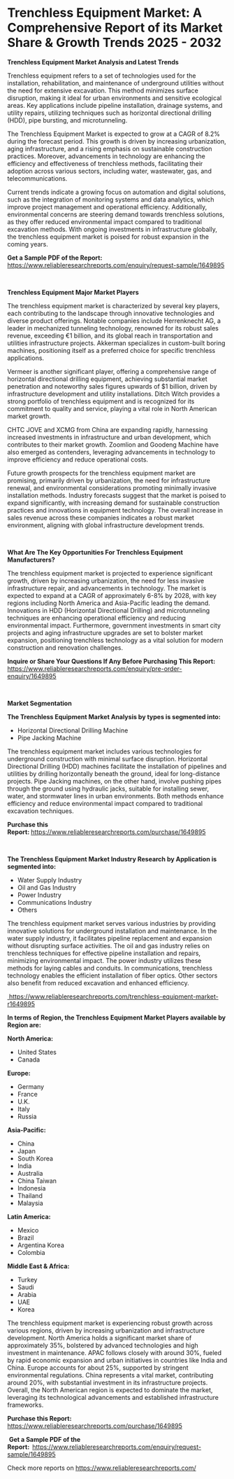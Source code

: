 <p><h1>Trenchless Equipment Market: A Comprehensive Report of its Market Share & Growth Trends 2025 - 2032</h1></p><p><strong>Trenchless Equipment Market Analysis and Latest Trends</strong></p>
<p><p>Trenchless equipment refers to a set of technologies used for the installation, rehabilitation, and maintenance of underground utilities without the need for extensive excavation. This method minimizes surface disruption, making it ideal for urban environments and sensitive ecological areas. Key applications include pipeline installation, drainage systems, and utility repairs, utilizing techniques such as horizontal directional drilling (HDD), pipe bursting, and microtunneling.</p><p>The Trenchless Equipment Market is expected to grow at a CAGR of 8.2% during the forecast period. This growth is driven by increasing urbanization, aging infrastructure, and a rising emphasis on sustainable construction practices. Moreover, advancements in technology are enhancing the efficiency and effectiveness of trenchless methods, facilitating their adoption across various sectors, including water, wastewater, gas, and telecommunications. </p><p>Current trends indicate a growing focus on automation and digital solutions, such as the integration of monitoring systems and data analytics, which improve project management and operational efficiency. Additionally, environmental concerns are steering demand towards trenchless solutions, as they offer reduced environmental impact compared to traditional excavation methods. With ongoing investments in infrastructure globally, the trenchless equipment market is poised for robust expansion in the coming years.</p></p>
<p><strong>Get a Sample PDF of the Report:&nbsp;</strong> <a href="https://www.reliableresearchreports.com/enquiry/request-sample/1649895?utm_campaign=2461&utm_medium=2&utm_source=Github&utm_content=ia&utm_term=17022025&utm_id=trenchless-equipment">https://www.reliableresearchreports.com/enquiry/request-sample/1649895</a></p>
<p>&nbsp;</p>
<p><strong>Trenchless Equipment Major Market Players</strong></p>
<p><p>The trenchless equipment market is characterized by several key players, each contributing to the landscape through innovative technologies and diverse product offerings. Notable companies include Herrenknecht AG, a leader in mechanized tunneling technology, renowned for its robust sales revenue, exceeding €1 billion, and its global reach in transportation and utilities infrastructure projects. Akkerman specializes in custom-built boring machines, positioning itself as a preferred choice for specific trenchless applications.</p><p>Vermeer is another significant player, offering a comprehensive range of horizontal directional drilling equipment, achieving substantial market penetration and noteworthy sales figures upwards of $1 billion, driven by infrastructure development and utility installations. Ditch Witch provides a strong portfolio of trenchless equipment and is recognized for its commitment to quality and service, playing a vital role in North American market growth.</p><p>CHTC JOVE and XCMG from China are expanding rapidly, harnessing increased investments in infrastructure and urban development, which contributes to their market growth. Zoomlion and Goodeng Machine have also emerged as contenders, leveraging advancements in technology to improve efficiency and reduce operational costs.</p><p>Future growth prospects for the trenchless equipment market are promising, primarily driven by urbanization, the need for infrastructure renewal, and environmental considerations promoting minimally invasive installation methods. Industry forecasts suggest that the market is poised to expand significantly, with increasing demand for sustainable construction practices and innovations in equipment technology. The overall increase in sales revenue across these companies indicates a robust market environment, aligning with global infrastructure development trends.</p></p>
<p>&nbsp;</p>
<p><strong>What Are The Key Opportunities For Trenchless Equipment Manufacturers?</strong></p>
<p><p>The trenchless equipment market is projected to experience significant growth, driven by increasing urbanization, the need for less invasive infrastructure repair, and advancements in technology. The market is expected to expand at a CAGR of approximately 6-8% by 2028, with key regions including North America and Asia-Pacific leading the demand. Innovations in HDD (Horizontal Directional Drilling) and microtunneling techniques are enhancing operational efficiency and reducing environmental impact. Furthermore, government investments in smart city projects and aging infrastructure upgrades are set to bolster market expansion, positioning trenchless technology as a vital solution for modern construction and renovation challenges.</p></p>
<p><strong>Inquire or Share Your Questions If Any Before Purchasing This Report:</strong> <a href="https://www.reliableresearchreports.com/enquiry/pre-order-enquiry/1649895?utm_campaign=2461&utm_medium=2&utm_source=Github&utm_content=ia&utm_term=17022025&utm_id=trenchless-equipment">https://www.reliableresearchreports.com/enquiry/pre-order-enquiry/1649895</a></p>
<p>&nbsp;</p>
<p><strong>Market Segmentation</strong></p>
<p><strong>The Trenchless Equipment Market Analysis by types is segmented into:</strong></p>
<p><ul><li>Horizontal Directional Drilling Machine</li><li>Pipe Jacking Machine</li></ul></p>
<p><p>The trenchless equipment market includes various technologies for underground construction with minimal surface disruption. Horizontal Directional Drilling (HDD) machines facilitate the installation of pipelines and utilities by drilling horizontally beneath the ground, ideal for long-distance projects. Pipe Jacking machines, on the other hand, involve pushing pipes through the ground using hydraulic jacks, suitable for installing sewer, water, and stormwater lines in urban environments. Both methods enhance efficiency and reduce environmental impact compared to traditional excavation techniques.</p></p>
<p><strong>Purchase this Report:&nbsp;</strong><a href="https://www.reliableresearchreports.com/purchase/1649895?utm_campaign=2461&utm_medium=2&utm_source=Github&utm_content=ia&utm_term=17022025&utm_id=trenchless-equipment">https://www.reliableresearchreports.com/purchase/1649895</a></p>
<p>&nbsp;</p>
<p><strong>The Trenchless Equipment Market Industry Research by Application is segmented into:</strong></p>
<p><ul><li>Water Supply Industry</li><li>Oil and Gas Industry</li><li>Power Industry</li><li>Communications Industry</li><li>Others</li></ul></p>
<p><p>The trenchless equipment market serves various industries by providing innovative solutions for underground installation and maintenance. In the water supply industry, it facilitates pipeline replacement and expansion without disrupting surface activities. The oil and gas industry relies on trenchless techniques for effective pipeline installation and repairs, minimizing environmental impact. The power industry utilizes these methods for laying cables and conduits. In communications, trenchless technology enables the efficient installation of fiber optics. Other sectors also benefit from reduced excavation and enhanced efficiency.</p></p>
<p><a href="https://www.reliableresearchreports.com/trenchless-equipment-market-r1649895?utm_campaign=2461&utm_medium=2&utm_source=Github&utm_content=ia&utm_term=17022025&utm_id=trenchless-equipment">&nbsp;https://www.reliableresearchreports.com/trenchless-equipment-market-r1649895</a></p>
<p><strong>In terms of Region, the Trenchless Equipment Market Players available by Region are:</strong></p>
<p>
    <p> <strong> North America: </strong>
        <ul>
            <li>United States</li>
            <li>Canada</li>
        </ul>
        </p> 
    <p> <strong> Europe: </strong>
        <ul>
            <li>Germany</li>
            <li>France</li>
            <li>U.K.</li>
            <li>Italy</li>
            <li>Russia</li>
        </ul>
        </p> 
    <p> <strong> Asia-Pacific: </strong>
        <ul>
            <li>China</li>
            <li>Japan</li>
            <li>South Korea</li>
            <li>India</li>
            <li>Australia</li>
            <li>China Taiwan</li>
            <li>Indonesia</li>
            <li>Thailand</li>
            <li>Malaysia</li>
        </ul>
        </p> 
    <p> <strong> Latin America: </strong>
        <ul>
            <li>Mexico</li>
            <li>Brazil</li>
            <li>Argentina Korea</li>
            <li>Colombia</li>
        </ul>
        </p> 
    <p> <strong> Middle East & Africa: </strong>
        <ul>
            <li>Turkey</li>
            <li>Saudi</li>
            <li>Arabia</li>
            <li>UAE</li>
            <li>Korea</li>
        </ul>
    </p>
    </p>
<p><p>The trenchless equipment market is experiencing robust growth across various regions, driven by increasing urbanization and infrastructure development. North America holds a significant market share of approximately 35%, bolstered by advanced technologies and high investment in maintenance. APAC follows closely with around 30%, fueled by rapid economic expansion and urban initiatives in countries like India and China. Europe accounts for about 25%, supported by stringent environmental regulations. China represents a vital market, contributing around 20%, with substantial investment in its infrastructure projects. Overall, the North American region is expected to dominate the market, leveraging its technological advancements and established infrastructure frameworks.</p></p>
<p><strong>Purchase this Report: </strong><a href="https://www.reliableresearchreports.com/purchase/1649895?utm_campaign=2461&utm_medium=2&utm_source=Github&utm_content=ia&utm_term=17022025&utm_id=trenchless-equipment">https://www.reliableresearchreports.com/purchase/1649895</a></p>
<p>&nbsp;<strong>Get a Sample PDF of the Report:&nbsp;&nbsp;</strong><a href="https://www.reliableresearchreports.com/enquiry/request-sample/1649895?utm_campaign=2461&utm_medium=2&utm_source=Github&utm_content=ia&utm_term=17022025&utm_id=trenchless-equipment">https://www.reliableresearchreports.com/enquiry/request-sample/1649895</a></p>
<p><strong></strong></p>
<p>Check more reports on <a href="https://www.reliableresearchreports.com/?utm_campaign=2461&utm_medium=2&utm_source=Github&utm_content=ia&utm_term=17022025&utm_id=trenchless-equipment">https://www.reliableresearchreports.com/</a></p>